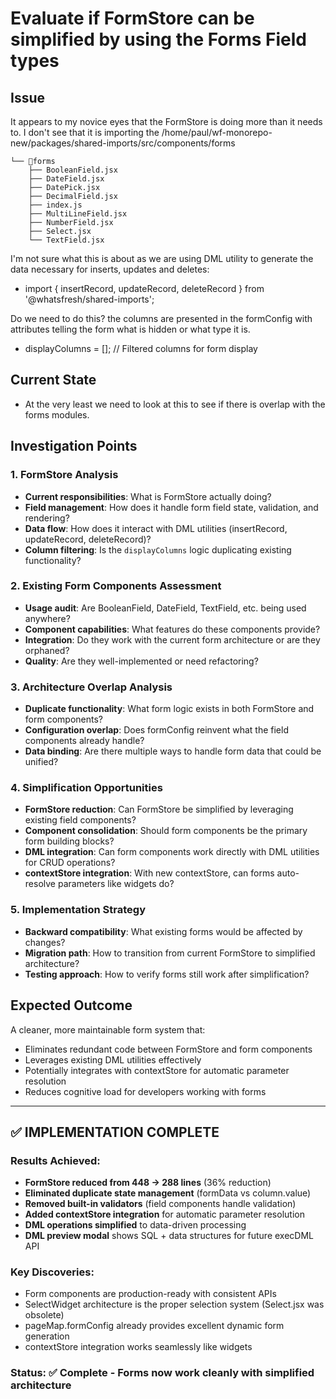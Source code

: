 # Evaluate if FormStore can be simplified by using the Forms Field types

## Issue
It appears to my novice eyes that the FormStore is doing more than it needs to.  I don't see that it is importing the /home/paul/wf-monorepo-new/packages/shared-imports/src/components/forms 
```
└── 📁forms
    ├── BooleanField.jsx
    ├── DateField.jsx
    ├── DatePick.jsx
    ├── DecimalField.jsx
    ├── index.js
    ├── MultiLineField.jsx
    ├── NumberField.jsx
    ├── Select.jsx
    └── TextField.jsx
```
I'm not sure what this is about as we are using DML utility to generate the data necessary for inserts, updates and deletes:
- import { insertRecord, updateRecord, deleteRecord } from '@whatsfresh/shared-imports';

Do we need to do this?  the columns are presented in the formConfig with attributes telling the form what is hidden or what type it is.
- displayColumns = []; // Filtered columns for form display

## Current State
- At the very least we need to look at this to see if there is overlap with the forms modules.

## Investigation Points

### 1. FormStore Analysis
- **Current responsibilities**: What is FormStore actually doing?
- **Field management**: How does it handle form field state, validation, and rendering?
- **Data flow**: How does it interact with DML utilities (insertRecord, updateRecord, deleteRecord)?
- **Column filtering**: Is the `displayColumns` logic duplicating existing functionality?

### 2. Existing Form Components Assessment
- **Usage audit**: Are BooleanField, DateField, TextField, etc. being used anywhere?
- **Component capabilities**: What features do these components provide?
- **Integration**: Do they work with the current form architecture or are they orphaned?
- **Quality**: Are they well-implemented or need refactoring?

### 3. Architecture Overlap Analysis
- **Duplicate functionality**: What form logic exists in both FormStore and form components?
- **Configuration overlap**: Does formConfig reinvent what the field components already handle?
- **Data binding**: Are there multiple ways to handle form data that could be unified?

### 4. Simplification Opportunities
- **FormStore reduction**: Can FormStore be simplified by leveraging existing field components?
- **Component consolidation**: Should form components be the primary form building blocks?
- **DML integration**: Can form components work directly with DML utilities for CRUD operations?
- **contextStore integration**: With new contextStore, can forms auto-resolve parameters like widgets do?

### 5. Implementation Strategy
- **Backward compatibility**: What existing forms would be affected by changes?
- **Migration path**: How to transition from current FormStore to simplified architecture?
- **Testing approach**: How to verify forms still work after simplification?

## Expected Outcome
A cleaner, more maintainable form system that:
- Eliminates redundant code between FormStore and form components
- Leverages existing DML utilities effectively
- Potentially integrates with contextStore for automatic parameter resolution
- Reduces cognitive load for developers working with forms

---

## ✅ IMPLEMENTATION COMPLETE

### **Results Achieved:**
- **FormStore reduced from 448 → 288 lines** (36% reduction)
- **Eliminated duplicate state management** (formData vs column.value)
- **Removed built-in validators** (field components handle validation) 
- **Added contextStore integration** for automatic parameter resolution
- **DML operations simplified** to data-driven processing
- **DML preview modal** shows SQL + data structures for future execDML API

### **Key Discoveries:**
- Form components are production-ready with consistent APIs
- SelectWidget architecture is the proper selection system (Select.jsx was obsolete)
- pageMap.formConfig already provides excellent dynamic form generation
- contextStore integration works seamlessly like widgets

### **Status:** ✅ Complete - Forms now work cleanly with simplified architecture